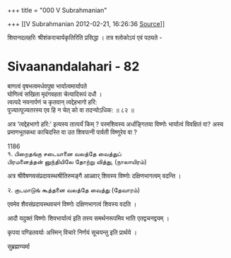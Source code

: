 +++
title = "000 V Subrahmanian"

+++
[[V Subrahmanian	2012-02-21, 16:26:36 [Source](https://groups.google.com/g/bvparishat/c/oko4Z57ts9Q)]]



शिवानदलहरिः श्रीशंकराचार्यकृतिरिति प्रसिद्धा । तत्र श्लोकोऽयं एवं पठ्यते -  

# Sivaanandalahari - 82

बाणत्वं वृषभत्वमर्धवपुषा भार्यात्वमार्यापते  
घोणित्वं सखिता मृदंगवहता चेत्यादिरूपं दधौ ।  
त्वत्पदे नयनार्पणं च कृतवान् त्वद्देहभागो हरि:  
पूज्यात्पूज्यतरस्य एव हि न चेत् को वा तदन्योऽधिक: ॥ ८२ ॥  
  
अत्र ’त्वद्देहभागो हरि:’ इत्यस्य तात्पर्यं किम् ? परमशिवस्य अर्धाङ्गितया विष्णोः भार्यात्वं विवक्षितं वा? अस्य प्रमाणभूतकथा काचिदस्ति वा उत शिवपत्नी पार्वती विष्णुरेव वा ?   
  
1186  
१. பிறைதங்கு சடையானை வலத்தே வைத்துப்   
பிரமனைத்தன் னுந்தியிலே தோற்று வித்து, (நாலாயிரம்)  
  
अत्र श्रीवैषणवसंप्रदायस्थश्रीतिरुमङ्गै आळ्वार् शिवस्य विष्णोः दक्षिणभागत्वम् वदन्ति ।  
  
२. குடமாடுங் கூத்தனை வலத்தே வைத்து (தேவாரம்)  
  
एवमेव शैवसंप्रदायस्थवचनं विष्णोः दक्षिणभागत्वं शिवस्य वदति ।  
  
आदौ यदुक्तं विष्णोः शिवभार्यात्वं इति तस्य समर्थनरूपमिव भाति एतद्वचनद्वयम् ।  
  
कृपया पण्डितवर्याः अस्मिन् विचारे निर्णयं सूचयन्तु इति प्रार्थये ।  
  
सुब्रह्मण्यर्मा  

